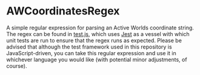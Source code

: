 # AWCoordinatesRegex

A simple regular expression for parsing an Active Worlds coordinate string. The regex can be found in [test.js](/test.js), which uses [Jest](https://jestjs.io/) as a vessel with which unit tests are run to ensure that the regex runs as expected. Please be advised that although the test framework used in this repository is JavaScript-driven, you can take this regular expression and use it in whichever language you would like (with potential minor adjustments, of course).
